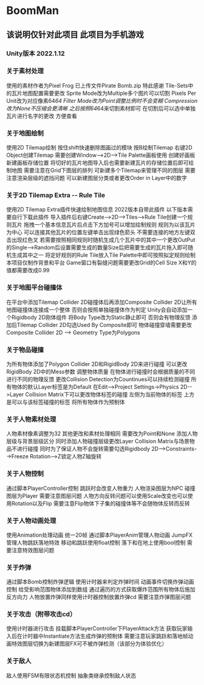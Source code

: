# BoomMan
## 该说明仅针对此项目 此项目为手机游戏
### Unity版本 2022.1.12  

### 关于素材处理  
使用的素材作者为Pixel Frog 已上传文件Pirate Bomb.zip 特此感谢
Tile-Sets中的瓦片地图配置需要更改 Sprite Mode改为Multiple多个图片可以切割 Pixels Per Unit改为对应像素64*64 Filter Mode改为Point调整比例时不会变糊 Compression改为None不压缩会更清晰 之后按照64*64来切割素材即可 在切割后可以选中单独瓦片进行名字的更改 方便查看

### 关于地图绘制
使用2D Tilemap绘制 按住shift快速删除图画过的模块 按B绘制Tilemap 右键2D Object创建Tilemap 需要创建Window-->2D-->Tile Palette画板使用 创建好画板新建画板存储位置 将切好的瓦片地图导入后也需要新建瓦片的存储位置后即可绘制地图 需要注意在Grid下图层的排列 可新建多个Tilemap来管理不同的图层 需要注意渲染层级的遮挡问题 可以新建图层分类或者更改Order in Layer中的数字

### 关于2D Tilemap Extra -- Rule Tile
使用2D Tilemap Extra插件快速绘制地图信息 2022版本自带此插件 以下版本需要自行下载此插件 导入插件后右键Create-->2D-->Tiles-->Rule Tile创建一个规则瓦片 拖拽一个基本信息瓦片后点击下方加号可以增加绘制规则 规则为以该瓦片为中心 可以连接其他瓦片的位置左键单击出现绿色箭头 不需要连接的地方左键双击出现红色叉 若需要按照相同规则时随机生成几个瓦片中的其中一个更改OutPut的Single-->Random后设置需要生成的数量Size后把需要生成的瓦片拖入即可随机生成其中之一 将定好规则的Rule Tile放入Tile Palette中即可按照拟定规则绘制 本项目仅制作背景和平台 Game窗口有裂缝问题需要更改Grid的Cell Size X和Y的值都需要改成0.99 

### 关于地图平台碰撞体
在平台中添加Tilemap Collider 2D碰撞体后再添加Composite Collider 2D让所有地图碰撞体连接成一个整体 否则会按照单独碰撞体作为判定 Unity会自动添加一个Rigidbody 2D刚体组件 将Body Type改为Static静止即可 否则会有物理反馈 添加后Tilemap Collider 2D勾选Used By Composite即可 物体碰撞穿墙需要更改Composite Collider 2D --> Geometry Type为Polygons

### 关于物品碰撞
为所有物体添加了Polygon Collider 2D和RigidBody 2D来进行碰撞 可以更改RigidBody 2D中的Mess参数 调整物体质量 在物体进行碰撞时会根据质量的不同进行不同的物理反馈 更改Collision Detection为Countinues可以持续检测碰撞 所有物体的默认Layer标签是为Default 在Edit-->Project Settings->Physics 2D-->Layer Collision Matrix下可以更改物体标签的碰撞 左侧为当前物体的标签 上方是可以与该标签碰撞的标签 将所有物体作为预制体

### 关于人物素材处理
人物素材像素调整为32 其他更改和素材处理相同 需要改为Point和None 添加人物层级与背景层级区分 同时添加人物碰撞层级更改Layer Collision Matrix与场景物品不进行碰撞 同时为了保证人物不会旋转需要勾选Rigidbody 2D-->Constraints-->Freeze Rotation-->Z锁定人物Z轴旋转

### 关于人物控制
通过脚本PlayerController控制 跳跃时会改变人物重力 人物渲染图层为NPC 碰撞图层为Player 需要注意图层问题 人物方向反转问题可以使用Scale改变也可以使用Rotation以及Flip 需要注意Flip物体下子集的碰撞体等不会随物体反转而反转

### 关于人物动画处理
使用Animation处理动画 统一20帧 通过脚本PlayerAnim管理人物动画 JumpFX管理人物跳跃落地特效 移动和跳跃使用float控制 落下和在地上使用bool控制 需要注意特效图层问题

### 关于炸弹
通过脚本Bomb控制炸弹逻辑 使用计时器来判定炸弹时间 动画事件切换炸弹动画控制 给受影响范围物体添加到数组 通过遍历的方式获取爆炸范围所有物体后施加反方向力 人物放置炸弹同样使用计时器控制放置炸弹cd 需要注意炸弹图层问题

### 关于攻击（附带攻击cd）
使用计时器进行攻击 挂载脚本PlayerController下PlayerAttack方法 获取玩家输入后在计时器中Instantiate方法生成炸弹的预制体 需要注意玩家跳跃和落地帧动画特效图层切换为新建图层FX可不被炸弹检测（该部分为体验优化）

### 关于敌人
敌人使用FSM有限状态机控制 抽象类继承控制敌人状态
